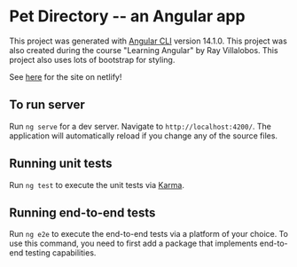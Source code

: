 # Pet Directory -- an Angular app

This project was generated with [Angular CLI](https://github.com/angular/angular-cli) version 14.1.0. This project was also created during the course "Learning Angular" by Ray Villalobos. This project also uses lots of bootstrap for styling.

See [here](https://pet-directory-angular-app.netlify.app) for the site on netlify!

## To run server

Run `ng serve` for a dev server. Navigate to `http://localhost:4200/`. The application will automatically reload if you change any of the source files.

## Running unit tests

Run `ng test` to execute the unit tests via [Karma](https://karma-runner.github.io).

## Running end-to-end tests

Run `ng e2e` to execute the end-to-end tests via a platform of your choice. To use this command, you need to first add a package that implements end-to-end testing capabilities.

